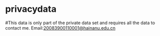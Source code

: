 # privacydata
#This data is only part of the private data set and requires all the data to contact me. Email:20083900110001@hainanu.edu.cn 
